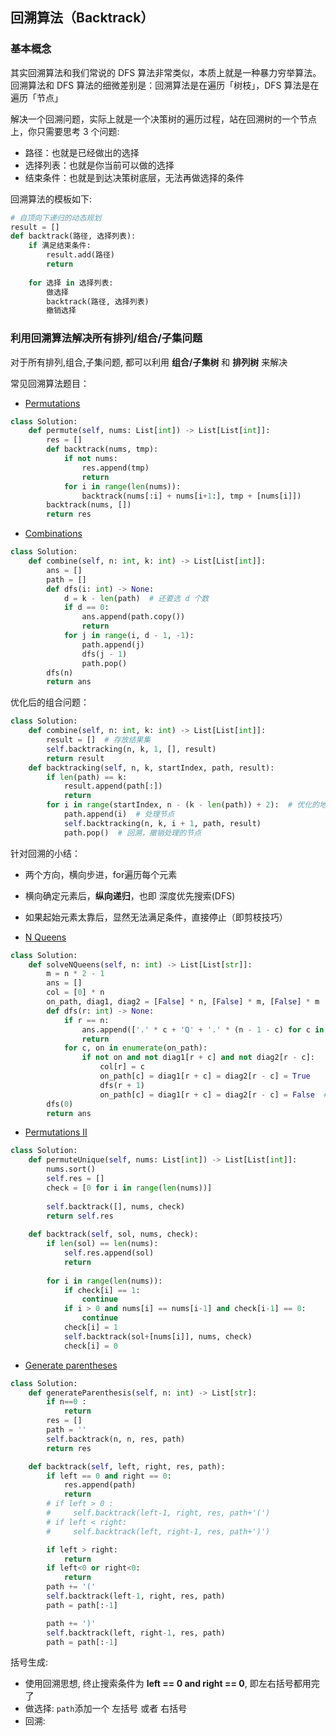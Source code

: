 ## 回溯算法（Backtrack）  
### 基本概念
其实回溯算法和我们常说的 DFS 算法非常类似，本质上就是一种暴力穷举算法。回溯算法和 DFS 算法的细微差别是：回溯算法是在遍历「树枝」，DFS 算法是在遍历「节点」 

解决一个回溯问题，实际上就是一个决策树的遍历过程，站在回溯树的一个节点上，你只需要思考 3 个问题:

- 路径：也就是已经做出的选择 
- 选择列表：也就是你当前可以做的选择
- 结束条件：也就是到达决策树底层，无法再做选择的条件

回溯算法的模板如下:
```python 
# 自顶向下递归的动态规划
result = []
def backtrack(路径, 选择列表):
    if 满足结束条件:
        result.add(路径)
        return
    
    for 选择 in 选择列表:
        做选择
        backtrack(路径, 选择列表)
        撤销选择

``` 
 
### 利用回溯算法解决所有排列/组合/子集问题 
对于所有排列,组合,子集问题, 都可以利用 **组合/子集树** 和 **排列树** 来解决 



常见回溯算法题目：
- [ Permutations ]( https://leetcode.cn/problems/permutations/description/ )  
```python 
class Solution:
    def permute(self, nums: List[int]) -> List[List[int]]:
        res = [] 
        def backtrack(nums, tmp):
            if not nums:
                res.append(tmp) 
                return 
            for i in range(len(nums)):
                backtrack(nums[:i] + nums[i+1:], tmp + [nums[i]]) 
        backtrack(nums, []) 
        return res 
```   

- [ Combinations ]( https://leetcode.cn/problems/combinations/description/ )  
```python 
class Solution:
    def combine(self, n: int, k: int) -> List[List[int]]: 
        ans = []
        path = []
        def dfs(i: int) -> None:
            d = k - len(path)  # 还要选 d 个数
            if d == 0:
                ans.append(path.copy())
                return
            for j in range(i, d - 1, -1):
                path.append(j)
                dfs(j - 1)
                path.pop()
        dfs(n)
        return ans
```   

优化后的组合问题： 
```python 
class Solution:
    def combine(self, n: int, k: int) -> List[List[int]]:
        result = []  # 存放结果集
        self.backtracking(n, k, 1, [], result)
        return result
    def backtracking(self, n, k, startIndex, path, result):
        if len(path) == k:
            result.append(path[:])
            return
        for i in range(startIndex, n - (k - len(path)) + 2):  # 优化的地方
            path.append(i)  # 处理节点
            self.backtracking(n, k, i + 1, path, result)
            path.pop()  # 回溯，撤销处理的节点
```     
针对回溯的小结：
- 两个方向，横向步进，for遍历每个元素
- 横向确定元素后，**纵向递归**，也即 深度优先搜索(DFS) 
- 如果起始元素太靠后，显然无法满足条件，直接停止（即剪枝技巧）

- [ N Queens ]( https://leetcode.cn/problems/n-queens/description/ )  
```python 
class Solution:
    def solveNQueens(self, n: int) -> List[List[str]]: 
        m = n * 2 - 1
        ans = []
        col = [0] * n
        on_path, diag1, diag2 = [False] * n, [False] * m, [False] * m
        def dfs(r: int) -> None:
            if r == n:
                ans.append(['.' * c + 'Q' + '.' * (n - 1 - c) for c in col])
                return
            for c, on in enumerate(on_path):
                if not on and not diag1[r + c] and not diag2[r - c]:
                    col[r] = c
                    on_path[c] = diag1[r + c] = diag2[r - c] = True
                    dfs(r + 1)
                    on_path[c] = diag1[r + c] = diag2[r - c] = False  # 恢复现场
        dfs(0)
        return ans
```    

- [ Permutations II ]( https://leetcode.cn/problems/permutations-ii/description/ )  
```python 
class Solution:
    def permuteUnique(self, nums: List[int]) -> List[List[int]]: 
        nums.sort()
        self.res = []
        check = [0 for i in range(len(nums))]
        
        self.backtrack([], nums, check)
        return self.res
        
    def backtrack(self, sol, nums, check):
        if len(sol) == len(nums):
            self.res.append(sol)
            return
        
        for i in range(len(nums)):
            if check[i] == 1:
                continue
            if i > 0 and nums[i] == nums[i-1] and check[i-1] == 0:
                continue
            check[i] = 1
            self.backtrack(sol+[nums[i]], nums, check)
            check[i] = 0 
```   

- [ Generate parentheses ]( https://leetcode.cn/problems/generate-parentheses/description/ )  
```python 
class Solution:
    def generateParenthesis(self, n: int) -> List[str]: 
        if n==0 : 
            return 
        res = [] 
        path = ''  
        self.backtrack(n, n, res, path)
        return res 

    def backtrack(self, left, right, res, path):  
        if left == 0 and right == 0:
            res.append(path) 
            return 
        # if left > 0 : 
        #     self.backtrack(left-1, right, res, path+'(')
        # if left < right: 
        #     self.backtrack(left, right-1, res, path+')')   

        if left > right: 
            return
        if left<0 or right<0: 
            return 
        path += '('
        self.backtrack(left-1, right, res, path) 
        path = path[:-1] 

        path += ')' 
        self.backtrack(left, right-1, res, path) 
        path = path[:-1] 
```     
括号生成:
- 使用回溯思想, 终止搜索条件为 **left == 0 and right == 0**, 即左右括号都用完了
- 做选择: `path`添加一个 左括号 或者 右括号
- 回溯: 














